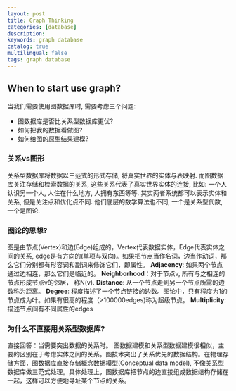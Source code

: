 ```yaml
---
layout: post
title: Graph Thinking
categories: [database]
description: 
keywords: graph database
catalog: true
multilingual: false
tags: graph database
---
```


## When to start use graph?
当我们需要使用图数据库时, 需要考虑三个问题:
- 图数据库是否比关系型数据库更优?
- 如何把我的数据看做图?
- 如何给图的原型结果建模?

### 关系vs图形
关系型数据库将数据以三范式的形式存储, 将真实世界的实体与表映射. 而图数据库关注存储和检索数据的关系, 这些关系代表了真实世界实体的连接, 比如: 一个人认识另一个人, 人住在什么地方, 人拥有东西等等. 其实两者系统都可以表示实体和关系, 但是关注点和优化点不同. 他们底层的数学算法也不同, 一个是关系型代数, 一个是图论.

### 图论的思想?
图是由节点(Vertex)和边(Edge)组成的，Vertex代表数据实体，Edge代表实体之间的关系, edge是有方向的(单项与双向)。如果把节点当作名词，边当作动词，那么它们分别都有形容词和副词来修饰它们，即属性。
**Adjacency**: 如果两个节点通过边相连，那么它们是临近的。
**Neighborhood**：对于节点v, 所有与之相连的节点形成节点v的邻居， 称N(v).
**Distance**: 从一个节点走到另一个节点所需的边数称为距离。
**Degree**: 程度描述了一个节点链接的边数。图论中，只有程度为1的节点成为叶。如果有很高的程度（>100000edges)称为超级节点。
**Multiplicity**: 描述节点间有不同属性的edges


### 为什么不直接用关系型数据库?
直接回答：当需要突出数据的关系时。
图数据建模和关系型数据建模很相似，主要的区别在于考虑实体之间的关系。图技术突出了关系优先的数据结构。在物理存储方面，图数据库直接存储概念数据模型(Conceptual data model), 不像关系型数据库做三范式处理。具体处理上，图数据库把节点的边直接组成数据结构存储在一起，这样可以方便地寻址某个节点的关系。



